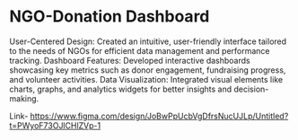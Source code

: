# NGO-Donation Dashboard

User-Centered Design: Created an intuitive, user-friendly interface tailored to the needs of NGOs for efficient data management and performance tracking.
Dashboard Features: Developed interactive dashboards showcasing key metrics such as donor engagement, fundraising progress, and volunteer activities.
Data Visualization: Integrated visual elements like charts, graphs, and analytics widgets for better insights and decision-making.

Link- https://www.figma.com/design/JoBwPpUcbVgDfrsNucUJLp/Untitled?t=PWyoF73OJlCHlZVp-1
